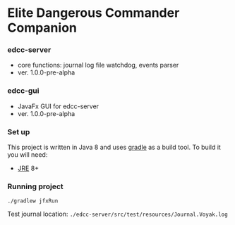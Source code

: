 # Elite Dangerous Commander Companion #

### edcc-server ###

* core functions: journal log file watchdog, events parser
* ver. 1.0.0-pre-alpha

### edcc-gui ###
* JavaFx GUI for edcc-server
* ver. 1.0.0-pre-alpha

### Set up ###

This project is written in Java 8 and uses [gradle](http://gradle.org) as a build tool. To build it you will need:

* [JRE](http://www.java.com/download/) 8+

### Running project ###

```
./gradlew jfxRun
```

Test journal location: `./edcc-server/src/test/resources/Journal.Voyak.log`
